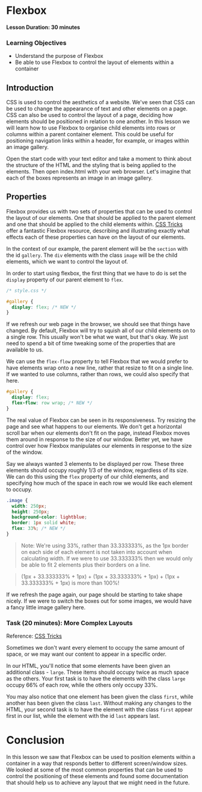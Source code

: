 # Flexbox

__Lesson Duration: 30 minutes__

### Learning Objectives

- Understand the purpose of Flexbox
- Be able to use Flexbox to control the layout of elements within a container

## Introduction

CSS is used to control the aesthetics of a website. We've seen that CSS can be used to change the appearance of text and other elements on a page. CSS can also be used to control the layout of a page, deciding how elements should be positioned in relation to one another. In this lesson we will learn how to use Flexbox to organise child elements into rows or columns within a parent container element. This could be useful for positioning navigation links within a header, for example, or images within an image gallery.

Open the start code with your text editor and take a moment to think about the structure of the HTML and the styling that is being applied to the elements. Then open index.html with your web browser. Let's imagine that each of the boxes represents an image in an image gallery.

## Properties

Flexbox provides us with two sets of properties that can be used to control the layout of our elements. One that should be applied to the parent element and one that should be applied to the child elements within.
[CSS Tricks](https://css-tricks.com/snippets/css/a-guide-to-flexbox/) offer a fantastic Flexbox resource, describing and illustrating exactly what effects each of these properties can have on the layout of our elements.

In the context of our example, the parent element will be the `section` with the id `gallery`. The `div` elements with the class `image` will be the child elements, which we want to control the layout of.

In order to start using flexbox, the first thing that we have to do is set the `display` property of our parent element to `flex`.

```css
/* style.css */

#gallery {
  display: flex; /* NEW */
}
```

If we refresh our web page in the browser, we should see that things have changed. By default, Flexbox will try to squish all of our child elements on to a single row. This usually won't be what we want, but that's okay. We just need to spend a bit of time tweaking some of the properties that are available to us.

We can use the `flex-flow` property to tell Flexbox that we would prefer to have elements wrap onto a new line, rather that resize to fit on a single line. If we wanted to use columns, rather than rows, we could also specify that here.

```css
#gallery {
  display: flex;
  flex-flow: row wrap; /* NEW */
}
```

The real value of Flexbox can be seen in its responsiveness. Try resizing the page and see what happens to our elements. We don't get a horizontal scroll bar when our elements don't fit on the page, instead Flexbox moves them around in response to the size of our window. Better yet, we have control over how Flexbox manipulates our elements in response to the size of the window.

Say we always wanted 3 elements to be displayed per row. These three elements should occupy roughly 1/3 of the window, regardless of its size. We can do this using the `flex` property of our child elements, and specifying how much of the space in each row we would like each element to occupy.

```css
.image {
  width: 250px;
  height: 250px;
  background-color: lightblue;
  border: 1px solid white;
  flex: 33%; /* NEW */
}
```

> Note: We're using 33%, rather than 33.333333%, as the 1px border on each side of each element is not taken into account when calculating width. If we were to use 33.333333% then we would only be able to fit 2 elements plus their borders on a line.

> (1px + 33.333333% + 1px) + (1px + 33.333333% + 1px) + (1px + 33.333333% + 1px) is more than 100%!

If we refresh the page again, our page should be starting to take shape nicely. If we were to switch the boxes out for some images, we would have a fancy little image gallery here.

### Task (20 minutes): More Complex Layouts

Reference: [CSS Tricks](https://css-tricks.com/snippets/css/a-guide-to-flexbox/)

Sometimes we don't want every element to occupy the same amount of space, or we may want our content to appear in a specific order.

In our HTML, you'll notice that some elements have been given an additional class - `large`. These items should occupy twice as much space as the others. Your first task is to have the elements with the class `large` occupy 66% of each row, while the others only occupy 33%.

You may also notice that one element has been given the class `first`, while another has been given the class `last`. Without making any changes to the HTML, your second task is to have the element with the class `first` appear first in our list, while the element with the id `last` appears last.

 # Conclusion

In this lesson we saw that Flexbox can be used to position elements within a container in a way that responds better to different screen/window sizes. We looked at some of the most common properties that can be used to control the positioning of these elements and found some documentation that should help us to achieve any layout that we might need in the future.
